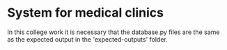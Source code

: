 # System for medical clinics

In this college work it is necessary that the database.py files are the same as the expected output in the 'expected-outputs' folder.

